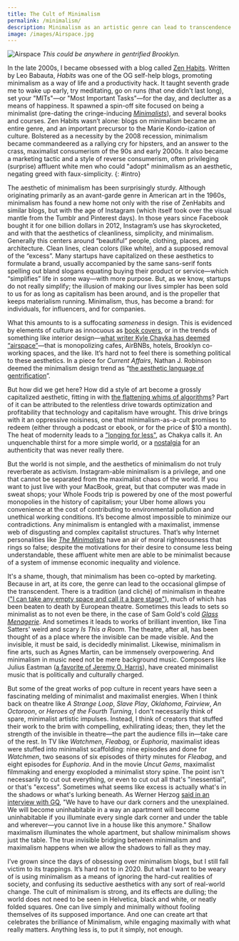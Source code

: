 ```yaml
---
title: The Cult of Minimalism
permalink: /minimalism/
description: Minimalism as an artistic genre can lead to transcendence. But its rise as an aesthetic language is more troubling.
image: /images/Airspace.jpg
---
```


![Airspace](/images/Airspace.jpg)
_This could be anywhere in gentrified Brooklyn._

In the late 2000s, I became obsessed with a blog called [Zen Habits](https://zenhabits.net/). Written by Leo Babauta, _Habits_ was one of the OG self-help blogs, promoting minimalism as a way of life and a productivity hack. It taught seventh grade me to wake up early, try meditating, go on runs (that one didn't last long), set your "MITs"—or "Most Important Tasks"—for the day, and declutter as a means of happiness. It spawned a spin-off site focused on being a minimalist (pre-dating the cringe-inducing [_Minimalists_](https://www.theminimalists.com)), and several books and courses. Zen Habits wasn’t alone: blogs on minimalism became an entire genre, and an important precursor to the Marie Kondo-ization of culture. Bolstered as a necessity by the 2008 recession, minimalism became commandeered as a rallying cry for hipsters, and an answer to the crass, maximalist consumerism of the 90s and early 2000s. It also became a marketing tactic and a style of reverse consumerism, often privileging (surprise) affluent white men who could "adopt" minimalism as an aesthetic, negating greed with faux-simplicity.
{: #intro}

The aesthetic of minimalism has been surprisingly sturdy. Although originating primarily as an avant-garde genre in American art in the 1960s, minimalism has found a new home not only with the rise of ZenHabits and similar blogs, but with the age of Instagram (which itself took over the visual mantle from the Tumblr and Pinterest days). In those years since Facebook bought it for one billion dollars in 2012, Instagram’s use has skyrocketed, and with that the aesthetics of cleanliness, simplicity, and minimalism. Generally this centers around “beautiful” people, clothing, places, and architecture. Clean lines, clean colors (like white), and a supposed removal of the “excess”. Many startups have capitalized on these aesthetics to formulate a brand, usually accompanied by the same sans-serif fonts spelling out bland slogans equating buying their product or service—which “simplifies” life in some way—with more purpose. But, as we know, startups do not really simplify; the illusion of making our lives simpler has been sold to us for as long as capitalism has been around, and is the propeller that keeps materialism running. Minimalism, thus, has become a brand: for individuals, for influencers, and for companies.

What this amounts to is a suffocating _sameness_ in design. This is evidenced by elements of culture as innocuous as [book covers](https://twitter.com/internetkendra/status/1215126916249767936), or in the trends of something like interior design—[what writer Kyle Chayka has deemed “airspace”](https://www.theverge.com/2016/8/3/12325104/airbnb-aesthetic-global-minimalism-startup-gentrification)—that is monopolizing cafes, AirBNBs, hotels, Brooklyn co-working spaces, and the like. It’s hard not to feel there is something political to these aesthetics. In a piece for _Current Affairs_, Nathan J. Robinson deemed the minimalism design trend as “[the aesthetic language of gentrification](https://www.currentaffairs.org/2019/02/death-to-minimalism)”.

But how did we get here? How did a style of art become a grossly capitalized aesthetic, fitting in with [the flattening whims of algorithms](https://guscuddy.substack.com/p/the-curtain-10819-?r=iq1l&utm_campaign=post&utm_medium=web&utm_source=copy)? Part of it can be attributed to the relentless drive towards optimization and profitability that technology and capitalism have wrought. This drive brings with it an oppressive noisiness, one that minimalism-as-a-cult promises to redeem (either through a podcast or ebook, or for the price of $10 a month). The heat of modernity leads to a ["longing for less"](http://www.theguardian.com/lifeandstyle/2020/jan/03/empty-promises-marie-kondo-craze-for-minimalism), as Chakya calls it. An unquenchable thirst for a more simple world, or a [nostalgia](https://guscuddy.substack.com/p/the-curtain-31-nostalgia-is-toxic) for an authenticity that was never really there.

But the world is not simple, and the aesthetics of minimalism do not truly reverberate as activism. Instagram-able minimalism is a privilege, and one that cannot be separated from the maximalist chaos of the world. If you want to just live with your MacBook, great, but that computer was made in sweat shops; your Whole Foods trip is powered by one of the most powerful monopolies in the history of capitalism; your Uber home allows you convenience at the cost of contributing to environmental pollution and unethical working conditions. It’s become almost impossible to minimize our contradictions. Any minimalism is entangled with a maximalist, immense web of disgusting and complex capitalist structures. That’s why Internet personalities like _[The Minimalists](https://www.theminimalists.com)_ have an air of moral righteousness that rings so false; despite the motivations for their desire to consume less being understandable, these affluent white men are able to be minimalist because of a system of immense economic inequality and violence.

It's a shame, though, that minimalism has been co-opted by marketing. Because in art, at its core, the genre can lead to the occasional glimpse of the transcendent. There is a tradition (and cliché) of minimalism in theatre (["I can take any empty space and call it a bare stage"](https://en.wikipedia.org/wiki/The_Empty_Space)), much of which has been beaten to death by European theatre. Sometimes this leads to sets so minimalist as to not even be there, in the case of Sam Gold's cold [_Glass Menagerie_](https://www.nytimes.com/2017/03/09/theater/the-glass-menagerie-review.html). And sometimes it leads to works of brilliant invention, like Tina Satters' weird and scary _Is This a Room_. The theatre, after all, has been thought of as a place where the invisible can be made visible. And the invisible, it must be said, is decidedly minimalist. Likewise, minimalism in fine arts, such as Agnes Martin, can be immensely overpowering. And minimalism in music need not be mere background music. Composers like Julius Eastman ([a favorite of Jeremy O. Harris](https://pitchfork.com/thepitch/what-slave-play-writer-jeremy-o-harris-is-listening-to-right-now/)), have created minimalist music that is politically and culturally charged.

But some of the great works of pop culture in recent years have seen a fascinating melding of minimalist and maximalist energies. When I think back on theatre like _A Strange Loop_, _Slave Play_, _Oklahoma_, _Fairview_, _An Octoroon_, or _Heroes of the Fourth Turning_, I don't necessarily think of spare, minimalist artistic impulses. Instead, I think of creators that stuffed their work to the brim with compelling, exhilirating ideas; then, they let the strength of the invisible in theatre—the part the audience fills in—take care of the rest. In TV like _Watchmen_, _Fleabag_, or _Euphoria_, maximalist ideas were stuffed into minimalist scaffolding: nine episodes and done for _Watchmen_, two seasons of six episodes of thirty minutes for _Fleabag_, and eight episodes for _Euphoria_. And in the movie _Uncut Gems_, maximalist filmmaking and energy exoploded a minimalist story spine. The point isn't necessarily to cut out everything, or even to cut out all that's "inessential", or that's "excess". Sometimes what seems like excess is actually what's in the shadows or what's lurking beneath. As Werner Herzog [said in an interview with GQ](https://www.gq.com/story/werner-herzog-profile-cave-of-forgotten-dreams), "We have to have our dark corners and the unexplained. We will become uninhabitable in a way an apartment will become uninhabitable if you illuminate every single dark corner and under the table and wherever—you cannot live in a house like this anymore." Shallow maximalism illuminates the whole apartment, but shallow minimalism shows just the table. The true invisible bridging between minimalism and maximalism happens when we allow the shadows to fall as they may.

I’ve grown since the days of obsessing over minimalism blogs, but I still fall victim to its trappings. It’s hard not to in 2020. But what I want to be weary of is using minimalism as a means of ignoring the hard-cut realities of society, and confusing its seductive aesthetics with any sort of real-world change. The cult of minimalism is strong, and its effects are dulling; the world does not need to be seen in Helvetica, black and white, or neatly folded squares. One can live simply and minimally without fooling themselves of its supposed importance. And one can create art that celebrates the brilliance of Minimalism, while engaging maximally with what really matters. Anything less is, to put it simply, not enough.
